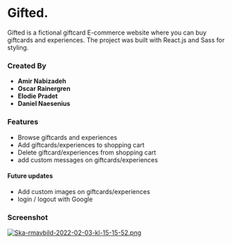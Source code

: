 # Gifted.

Gifted is a fictional giftcard E-commerce website where you can buy giftcards and experiences. The project was built with React.js and Sass for styling.

### Created By

-   **Amir Nabizadeh**
-   **Oscar Rainergren**
-   **Elodie Pradet**
-   **Daniel Naesenius**

### Features

-   Browse giftcards and experiences
-   Add giftcards/experiences to shopping cart
-   Delete giftcard/experiences from shopping cart
-   add custom messages on giftcards/experiences

#### Future updates

-   Add custom images on giftcards/experiences
-   login / logout with Google

### Screenshot

[![Ska-rmavbild-2022-02-03-kl-15-15-52.png](https://cdn.discordapp.com/attachments/927830371410804756/938800880906539038/Screenshot_2022-02-01_at_13.41.28.png)](https://postimg.cc/QFNxpvSx)
